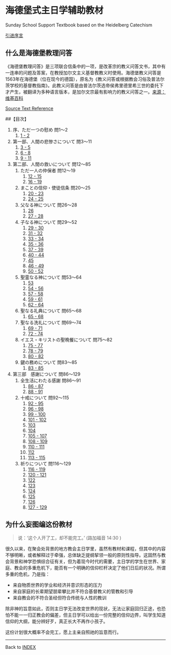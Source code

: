 # 海德堡式主日学辅助教材

Sunday School Support Textbook based on the Heidelberg Catechism

[引进序言](./序言)

## 什么是海德堡教理问答

《海德堡教理问答》是三项联合信条中的一项，是改革宗的教义问答文书，其中有一连串的问题及答案，在教授加尔文主义基督教教义时使用。海德堡教义问答是1563年在海德堡（位在现今的德国），原名为《教义问答或根据教会习俗及普法尔茨学校的基督教指南》。此教义问答是由普法尔茨选帝侯弗里德里希三世的委托下才产生，被翻译为多种语言版本，是加尔文宗最有影响力的教义问答之一。[来源：维基百科](https://zh.wikipedia.org/wiki/%E6%B5%B7%E5%BE%B7%E5%A0%A1%E8%A6%81%E7%90%86%E5%95%8F%E7%AD%94)

[Source Text Reference](https://www.crcna.org/welcome/beliefs/confessions/heidelberg-catechism)

##【目次】

1. 序、ただ一つの慰め 問1～2 
    1. [1 - 2](./01) 
2. 第一部、人間の悲惨さについて 問3～11
    1. [3 - 5](./02)
    1. [6 - 8](./03)
    1. [9 - 11](./04)
3. 第二部、人間の救いについて 問12～85
    1. ただ一人の仲保者 問12～19
        1. [12 - 15](./05)
        1. [16 - 19](./06)
    2. まことの信仰・使徒信条 問20～25
        1. [20 - 23](./07)
        1. [24 - 25](./08)
    3. 父なる神について 問26～28
        1. [26](./09)
        1. [27 - 28](./10)
    4. 子なる神について 問29～52
        1. [29 - 30](./11)
        1. [31 - 32](./12)
        1. [33 - 34](./13)
        1. [35 - 36](./14)
        1. [37 - 39](./15)
        1. [40 - 44](./16)
        1. [45](./17)
        1. [46 - 49](./18)
        1. [50 - 52](./19)
    5. 聖霊なる神について 問53～64
        1. [53](./20)
        1. [54 - 56](./21)
        1. [57 - 58](./22)
        1. [59 - 61](./23)
        1. [62 - 64](./24)
    6. 聖なる礼典について 問65～68
        1. [65 - 68](./25)
    7. 聖なる洗礼について 問69～74
        1. [69 - 71](./26)
        1. [72 - 74](./27)
    8. イエス・キリストの聖晩餐について 問75～82
        1. [75 - 77](./28)
        1. [78 - 79](./29)
        1. [80 - 82](./30)
    9. 鍵の務めについて 問83～85
        1. [83 - 85](./31)
4. 第三部　感謝について 問86～129
    1. 全生活にわたる感謝 問86～91
        1. [86 - 87](./32)
        1. [88 - 91](./33)
    2. 十戒について 問92～115
        1. [92 - 95](./34)
        1. [96 - 98](./35)
        1. [99 - 100](./36)
        1. [101 - 102](./37)
        1. [103](./38)
        1. [104](./39)
        1. [105 - 107](./40)
        1. [108 - 109](./41)
        1. [110 - 111](./42)
        1. [112](./43)
        1. [113 - 115](./44)
    3. 祈りについて 問116～129
        1. [116 - 119](./45)
        1. [120 - 121](./46)
        1. [122](./47)
        1. [123](./48)
        1. [124](./49)
        1. [125](./50)
        1. [126](./51)
        1. [127 - 129](./52)


## 为什么妄图编这份教材

> 说：‘这个人开了工，却不能完工。’ (路加福音 14:30 )

很久以来，在聚会处背景的地方教会主日学里，虽然有教材和课程，但其中的内容不够明晰，或者解释过于牵强，总体缺乏提纲挈领一般的原则性指导。这固然与教会背景和神学恐惧综合征有关，但为着现今时代的需要，主日学的学生在世界、家庭、教会的多重危机下，能否有一个明确的信仰栏杆决定了他们日后的状况。所谓多重的危机，乃是指：

* 来自物质世界的学业和经济并意识形态的压力
* 来自家庭的长辈期望朋辈攀比并不符合基督教义的管教和引导
* 来自教会的不符合圣经但符合传统与人性的教训

除非神的旨意如此，否则主日学无法改变世界的现状，无法让家庭回归正途，也恐怕不能一一归正教会的偏差，但主日学可以给出一份完整的信仰边界，叫学生知道信仰的大纲，能分辨好歹，真正长大不再作小孩子。

这份计划很大概率不会完工，愿上主亲自照祂的旨意而行。

----

Back to [INDEX](../../)
